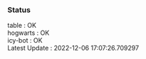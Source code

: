 ### Status


table : OK  
hogwarts : OK  
icy-bot : OK  
Latest Update : 2022-12-06 17:07:26.709297
